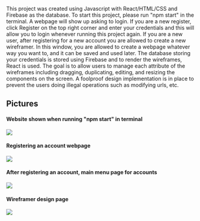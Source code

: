 This project was created using Javascript with React/HTML/CSS and Firebase as the database. To start this project, please run "npm start" in the terminal. A webpage will show up asking to login. If you are a new register, click Register on the top right corner and enter your credentials and this will allow you to login whenever running this project again. If you are a new user, after registering for a new account you are allowed to create a new wireframer. In this window, you are allowed to create a webpage whatever way you want to, and it can be saved and used later. The database storing your credentials is stored using Firebase and to render the wireframes, React is used. The goal is to allow users to manage each attribute of the wireframes including dragging, duplicating, editing, and resizing the components on the screen. A foolproof design implementation is in place to prevent the users doing illegal operations such as modifying urls, etc.

<h2> Pictures </h2> 
<h4> Website shown when running "npm start" in terminal </h4>
<img src = "https://user-images.githubusercontent.com/56744953/95165413-ec30f200-0779-11eb-9dd4-f45ae73b5240.png"></img>

<h4> Registering an account webpage </h4>
<img src = "https://user-images.githubusercontent.com/56744953/95165549-35814180-077a-11eb-9e5e-40c1dbb5fa4e.png"></img>

<h4> After registering an account, main menu page for accounts </h4>
<img src = "https://user-images.githubusercontent.com/56744953/95165709-8abd5300-077a-11eb-828d-8930ffcbe245.png"></img>

<h4> Wireframer design page </h4>
<img src = "https://user-images.githubusercontent.com/56744953/95165777-b04a5c80-077a-11eb-83e6-ea0195b8f08c.png"></img>
